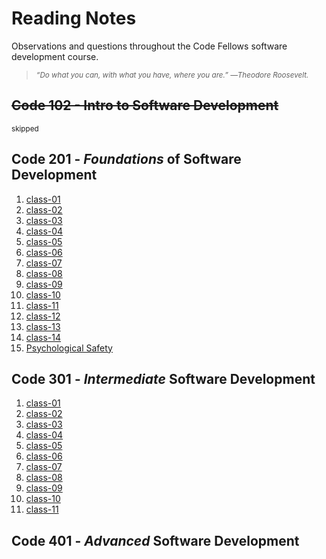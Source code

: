 # Reading Notes
Observations and questions throughout the Code Fellows software development course.

> <sub>*“Do what you can, with what you have, where you are.” ―Theodore Roosevelt.*</sub>

## ~~Code 102 - Intro to Software Development~~
<sub>skipped</sub>

## Code 201 - *Foundations* of Software Development
1. [class-01](./class-01.md)
2. [class-02](./class-02.md)
3. [class-03](./class-03.md)
4. [class-04](./class-04.md)
5. [class-05](./class-05.md)
6. [class-06](./class-06.md)
7. [class-07](./class-07.md)
8. [class-08](./class-08.md)
9. [class-09](./class-09.md)
10. [class-10](./class-10.md)
11. [class-11](./class-11.md)
12. [class-12](./class-12.md)
13. [class-13](./class-13.md)
14. [class-14](./class-14.md)
15. [Psychological Safety](./psychological-safety.md)

## Code 301 - *Intermediate* Software Development
1. [class-01](./301-01.md)
2. [class-02](./301-02.md)
3. [class-03](./301-03.md)
4. [class-04](./301-04.md)
5. [class-05](./301-05.md)
6. [class-06](./301-06.md)
7. [class-07](./301-07.md)
8. [class-08](./301-08.md)
9. [class-09](./301-09.md)
10. [class-10](./301-10.md)
11. [class-11](./301-11.md)


## Code 401 - *Advanced* Software Development
